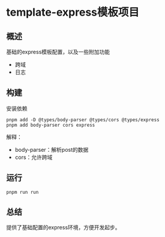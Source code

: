 # template-express模板项目

## 概述

基础的express模板配置，以及一些附加功能

- 跨域
- 日志

## 构建

安装依赖

```
pnpm add -D @types/body-parser @types/cors @types/express
pnpm add body-parser cors express
```

解释：

- body-parser：解析post的数据
- cors：允许跨域

## 运行

```
pnpm run run
```

## 总结

提供了基础配置的express环境，方便开发起步。

